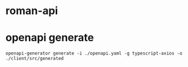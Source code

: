 # roman-api

# openapi generate
```shell
openapi-generator generate -i ./openapi.yaml -g typescript-axios -o ./client/src/generated
```